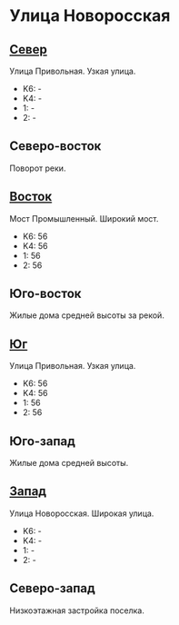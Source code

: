 # Улица Новоросская

## [Север](./10420060.md)

Улица Привольная.
Узкая улица.

* K6:   -
* K4:   -
* 1:    -
* 2:    -

## Северо-восток

Поворот реки.

## [Восток](./10430065.md)

Мост Промышленный.
Широкий мост.

* K6:   56
* K4:   56
* 1:    56
* 2:    56

## Юго-восток

Жилые дома средней высоты за рекой.

## [Юг](./10420075.md)

Улица Привольная.
Узкая улица.

* K6:   56
* K4:   56
* 1:    56
* 2:    56

## Юго-запад

Жилые дома средней высоты.

## [Запад](./10410065.md)

Улица Новоросская.
Широкая улица.

* K6:   -
* K4:   -
* 1:    -
* 2:    -

## Северо-запад

Низкоэтажная застройка поселка.
